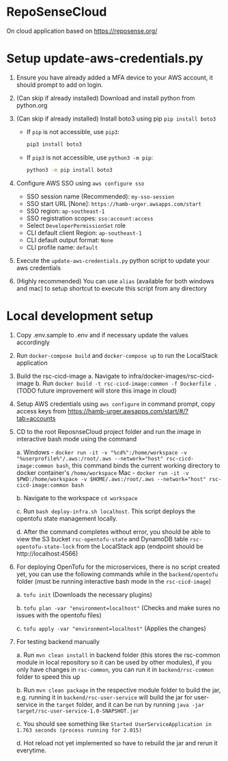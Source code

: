 # RepoSenseCloud
On cloud application based on https://reposense.org/

# Setup update-aws-credentials.py
1. Ensure you have already added a MFA device to your AWS account, it should prompt to add on login.
2. (Can skip if already installed) Download and install python from python.org
3. (Can skip if already installed) Install boto3 using pip `pip install boto3`

   - If `pip` is not accessible, use `pip3`:

     ```sh
     pip3 install boto3
     ```

   - If `pip3` is not accessible, use `python3 -m pip`:

     ```sh
     python3 -m pip install boto3
     ```

4. Configure AWS SSO using `aws configure sso`

    - SSO session name (Recommended): `my-sso-session`
    - SSO start URL [None]: `https://hamb-urger.awsapps.com/start`
    - SSO region: `ap-southeast-1`
    - SSO registration scopes: `sso:account:access`
    - Select `DeveloperPermissionSet` role
    - CLI default client Region: `ap-southeast-1`
    - CLI default output format: `None`
    - CLI profile name: `default`

4. Execute the `update-aws-credentials.py` python script to update your aws credentials
5. (Highly recommended) You can use `alias` (available for both windows and mac) to setup shortcut to execute this script from any directory

# Local development setup
1. Copy .env.sample to .env and  if necessary update the values accordingly
2. Run `docker-compose build` and `docker-compose up` to run the LocalStack application
3. Build the rsc-cicd-image
    a. Navigate to infra/docker-images/rsc-cicd-image
    b. Run `docker build -t rsc-cicd-image:common -f Dockerfile .` (TODO future improvement will store this image in cloud)
4. Setup AWS credentials using `aws configure` in command prompt, copy access keys from https://hamb-urger.awsapps.com/start/#/?tab=accounts
5. CD to the root ReposnseCloud project folder and run the image in interactive bash mode using the command

    a.
        Windows - `docker run -it -v "%cd%":/home/workspace -v "%userprofile%"/.aws:/root/.aws --network="host" rsc-cicd-image:common bash`, this command binds the current working directory to docker container's `/home/workspace`
        Mac - `docker run -it -v $PWD:/home/workspace -v $HOME/.aws:/root/.aws --network="host" rsc-cicd-image:common bash`

    b. Navigate to the workspace `cd workspace`

    c. Run `bash deploy-infra.sh localhost`. This script deploys the opentofu state management locally.

    d. After the command completes without error, you should be able to view the S3 bucket `rsc-opentofu-state` and DynamoDB table `rsc-opentofu-state-lock` from the LocalStack app (endpoint should be http://localhost:4566)

6. For deploying OpenTofu for the microservices, there is no script created yet, you can use the following commands while in the `backend/opentofu` folder (must be running interactive bash mode in the `rsc-cicd-image`)

    a. `tofu init` (Downloads the necessary plugins)

    b. `tofu plan -var "environment=localhost"` (Checks and make sures no issues with the opentofu files)

    c. `tofu apply -var "environment=localhost"` (Applies the changes)

7. For testing backend manually

    a. Run `mvn clean install` in backend folder (this stores the rsc-common module in local repository so it can be used by other modules), if you only have changes in `rsc-common`, you can run it in `backend/rsc-common` folder to speed this up

    b. Run `mvn clean package` in the respective module folder to build the jar, e.g. running it in `backend/rsc-user-service` will build the jar for user-service in the `target` folder, and it can be run by running `java -jar target/rsc-user-service-1.0-SNAPSHOT.jar`

    c. You should see something like `Started UserServiceApplication in 1.763 seconds (process running for 2.015)`

    d. Hot reload not yet implemented so have to rebuild the jar and rerun it everytime.